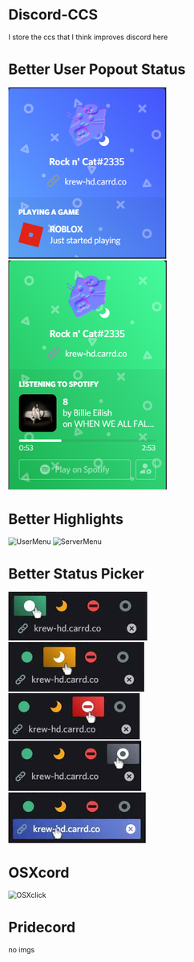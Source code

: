 # Discord-CCS
I store the ccs that I think improves discord here




# Better User Popout Status
![Games](https://github.com/Clyde-Beep/Discord-CCS/blob/master/BetterStatusImgs/CCS1PNG.PNG)
![Spotify](https://github.com/Clyde-Beep/Discord-CCS/blob/master/BetterStatusImgs/CCS2.PNG)



# Better Highlights
![UserMenu](https://i.adiscorduser.com/woKzvMw.png)
![ServerMenu](https://cdn.discordapp.com/attachments/542864483543023646/751027101984882738/unknown.png)





# Better Status Picker
![Online](https://github.com/Clyde-Beep/Discord-CCS/blob/master/BetterStatusPickerImgs/Online.png)
![Idle](https://github.com/Clyde-Beep/Discord-CCS/blob/master/BetterStatusPickerImgs/Idle.PNG)
![Dnd](https://github.com/Clyde-Beep/Discord-CCS/blob/master/BetterStatusPickerImgs/Dnd.PNG)
![Offline](https://github.com/Clyde-Beep/Discord-CCS/blob/master/BetterStatusPickerImgs/Ofline.PNG)
![CS](https://github.com/Clyde-Beep/Discord-CCS/blob/master/BetterStatusPickerImgs/CustomStatus.PNG)





# OSXcord
![OSXclick](https://cdn.discordapp.com/attachments/542864483543023646/745795334956908684/unknown.png)





# Pridecord
no imgs
